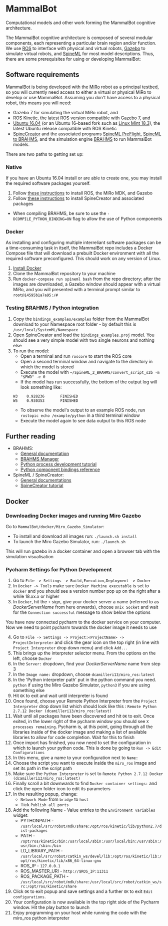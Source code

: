 # MammalBot
Computational models and other work forming the MammalBot cognitive architecture.

The MammalBot cognitive architecture is composed of several modular components, each representing a particular brain region and/or function. We use [ROS](https://www.ros.org) to interface with physical and virtual robots, [Gazebo](http://gazebosim.org) to simulate virtual robots, and [SpineML](http://spineml.github.io) for most model descriptions. Thus, there are some prerequisites for using or developing MammalBot:

## Software requirements
MammalBot is being developed with the [MiRo](https://www.miro-e.com) robot as a principal testbed, so you will currently need access to either a virtual or physical MiRo to develop or use MammalBot. Assuming you don't have access to a physical robot, this means you will need:
* Gazebo 7 for simulating the virtual MiRo robot, and
* ROS Kinetic, the latest ROS version compatible with Gazebo 7, and
* [Ubuntu 16.04](http://releases.ubuntu.com/16.04/) (or an Ubuntu 16-based fork such as [Linux Mint 18.3](https://linuxmint.com/release.php?id=31)), the latest Ubuntu release compatible with ROS Kinetic
* [SpineCreator](https://github.com/SpineML/SpineCreator) and the associated programs [SpineML PreFlight](https://github.com/SpineML/SpineML_PreFlight), [SpineML to BRAHMS](https://github.com/SpineML/SpineML_2_BRAHMS), and the simulation engine [BRAHMS](https://github.com/BRAHMS-SystemML/brahms) to run MammalBot models.

There are two paths to getting set up:

### Native
If you have an Ubuntu 16.04 install or are able to create one, you may install the required software packages yourself.
1. Follow [these instructions](http://labs.consequentialrobotics.com/miro-e/docs/index.php?page=Developer_Profiles_Simulator) to install ROS, the MiRo MDK, and Gazebo
2. Follow [these instructions](https://spineml.github.io/spinecreator/sourcelin/) to install SpineCreator and associated packages
  * When compiling BRAHMS, be sure to use the `-DCOMPILE_PYTHON_BINDING=ON` flag to allow the use of Python components

### Docker
As installing and configuring multiple interreliant software packages can be a time-consuming task in itself, the MammalBot repo includes a Docker Compose file that will download a prebuilt Docker environment with all the required software preconfigured. This should work on any version of Linux.
1. [Install Docker](https://docs.docker.com/install/linux/docker-ce/ubuntu/)
2. Clone the MammalBot repository to your machine
2. Run `docker-compose run spineml bash` from the repo directory; after the images are downloaded, a Gazebo window should appear with a virtual MiRo, and you will presented with a terminal prompt similar to `root@14595b1a7a95:/#`


### Testing BRAHMS / Python integration
1. Copy the `bindings_examples/examples` folder from the MammalBot download to your Namespace root folder - by default this is `/usr/local/SystemML/Namespace`
2. Open SpineCreator and load the `bindings_examples.proj` model. You should see a very simple model with two single neurons and nothing else
3. To run the model:
	* Open a terminal and run `roscore` to start the ROS core 
	* Open a second terminal window and navigate to the directory in which the model is stored
	* Execute the model with `~/SpineML_2_BRAHMS/convert_script_s2b -m "$PWD" -e 0`
	* If the model has run successfully, the bottom of the output log will look something like:
    ```
    W3    0.928236       FINISHED
    W5    0.930353       FINISHED
    ```
    * To observe the model's output to an example ROS node, run `rostopic echo /example/python` in a third terminal window
    * Execute the model again to see data output to this ROS node

## Further reading
* BRAHMS:
	* [General documentation](http://brahms.sourceforge.net/docs/)
	* [BRAHMS Manager](http://brahms.sourceforge.net/docs/BRAHMS%20Manager.html)
	* [Python process development tutorial](http://brahms.sourceforge.net/docs/Quick%20Start%20(1262).html)
	* [Python component bindings reference](http://brahms.sourceforge.net/docs/Python%20(1262).html)
* SpineML / SpineCreator:
	* [General documentations](http://spineml.github.io)
	* [SpineCreator tutorial](http://spineml.github.io/spinecreator/tutorial/)

## Docker
### Downloading Docker images and running Miro Gazebo
Go to `MammalBot/docker/Miro_Gazebo_Simulator`:

- To install and download all images run: `./launch.sh install`
- To launch the Miro Gazebo Simulator, run: `./launch.sh`

This will run gazebo in a docker container and open a browser tab with the simulation visualisation

### Pycharm Settings for Python Development
1. Go to `File -> Settings -> Build,Execution,Deployment -> Docker`
2. In `Docker -> Tools` make sure `Docker Machine executable` is set to `docker` and you should see a version number pop up on the right after a while 18.xx.x or higher
3. In `Docker`, hit the `+` sign, give your docker server a name (referred to as _DockerServerName_ from here onwards), choose `Unix Socket` and wait for the `Connection successful` message to show below the options

You have now connected pycharm to the docker service on your computer. Now we need to point pycharm towards the docker image it needs to use

4. Go to `File -> Settings -> Project:<ProjectName> -> ProjectInterpreter` and click the gear icon on the top right (in line with `Project Interpreter` drop down menu) and click `Add...`
5. This brings up the interpreter selector menu. From the options on the left, choose `Docker`
6. In the `Server:` dropdown, find your _DockerServerName_ name from step 3
7. In the `Image name:` dropdown, choose `dcamilleri13/miro_ros:latest`
8. In the 'Python interpreter path' put in the python command you need. `python` if using the Miro Gazebo Simulator, `python3` if you are using something else
9. Hit `OK` to exit and wait until interpreter is found
10. Once found, choose your Remote Python Interpreter from the `Project Interpreter` drop down list which should look like this : `Remote Python 2.7.12 Docker (dcamilleri13/miro_ros:latest)`
11. Wait until all packages have been discovered and hit `OK` to exit. Once exited, in the lower right of the pycharm window you should see `X processes remaining`. Pycharm is, at this point, going through all the libraries inside of the docker image and making a list of available libraries to allow for code completion. Wait for this to finish
12. Once import has finished, you now need to set the configuration in which to launch your python code. This is done by going to `Run -> Edit Configurations`
13. In this menu, give a name to your configuration next to `Name:`
14. Choose the script you want to execute inside the `miro_ros` image and set its path in the script path
15. Make sure the `Python Interpreter` is set to `Remote Python 2.7.12 Docker (dcamilleri13/miro_ros:latest)`
16. Finally scroll  a bit downwards to find `Docker container settings:` and click the open folder icon to edit its parameters
17. In the resulting popup, change:
    - `Network Mode` from `bridge` to `host`
    - Tick `Publish all ports`
18. Add the following Name - Value entries to the `Environment variables` widget:
    - PYTHONPATH - `/usr/local/src/robot/mdk/share:/opt/ros/kinetic/lib/python2.7/dist-packages`
    - PATH - `/opt/ros/kinetic/bin:/usr/local/sbin:/usr/local/bin:/usr/sbin:/usr/bin:/sbin:/bin`
    - LD_LIBRARY_PATH - `/usr/local/src/robot/catkin_ws/devel/lib:/opt/ros/kinetic/lib:/opt/ros/kinetic/lib/x86_64-linux-gnu`
    - ROS_IP - `127.0.0.1`
    - ROS_MASTER_URI - `http://$ROS_IP:11311`
    - ROS_PACKAGE_PATH - `/usr/local/src/robot/mdk/share:/usr/local/src/robot/catkin_ws/src:/opt/ros/kinetic/share`
19. Click `OK` to exit popup and save settings and a further `OK` to exit `Edit configurations`.
20. Your configuration is now available in the top right side of the Pycharm window. Hit the play button to launch
21. Enjoy programming on your host while running the code with the miro_ros python interpreter
